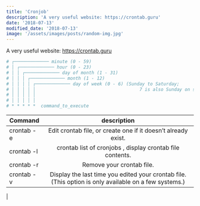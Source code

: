 ```yaml
---
title: 'Cronjob'
description: 'A very useful website: https://crontab.guru'
date: '2018-07-13'
modified_date: '2018-07-13'
image: '/assets/images/posts/random-img.jpg'
---
```


A very useful website: https://crontab.guru
 
```bash
# ┌───────────── minute (0 - 59)
# │ ┌───────────── hour (0 - 23)
# │ │ ┌───────────── day of month (1 - 31)
# │ │ │ ┌───────────── month (1 - 12)
# │ │ │ │ ┌───────────── day of week (0 - 6) (Sunday to Saturday;
# │ │ │ │ │                                       7 is also Sunday on some systems)
# │ │ │ │ │
# │ │ │ │ │
# * * * * *  command_to_execute
```

| Command         | description     |
| ------------- |:-------------:|
| crontab -e      | Edit crontab file, or create one if it doesn’t already exist. |
| crontab -l       | crontab list of cronjobs , display crontab file contents.     |
| crontab -r  | Remove your crontab file.    |
| crontab -v    | Display the last time you edited your crontab file. (This option is only available on a few systems.)
 |






